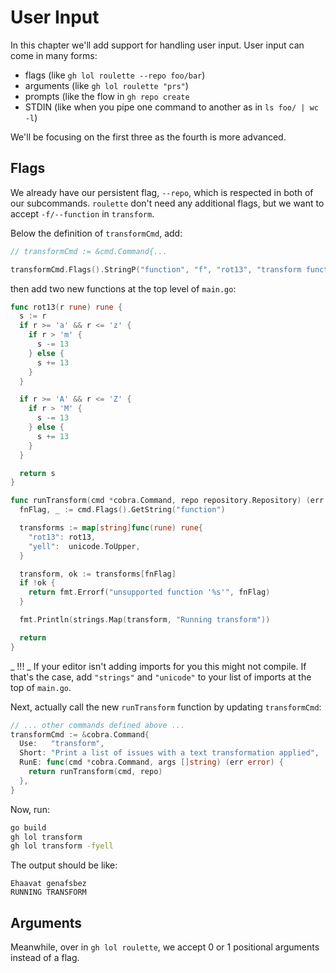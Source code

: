 # User Input

In this chapter we'll add support for handling user input. User input can come in many forms:

- flags (like `gh lol roulette --repo foo/bar`)
- arguments (like `gh lol roulette "prs"`)
- prompts (like the flow in `gh repo create`
- STDIN (like when you pipe one command to another as in `ls foo/ | wc -l`)

We'll be focusing on the first three as the fourth is more advanced.

## Flags

We already have our persistent flag, `--repo`, which is respected in both of our subcommands. `roulette` don't need any additional flags, but we want to accept `-f/--function` in `transform`.

Below the definition of `transformCmd`, add:

```go
// transformCmd := &cmd.Command{...

transformCmd.Flags().StringP("function", "f", "rot13", "transform function to use")
```

then add two new functions at the top level of `main.go`:

```go
func rot13(r rune) rune {
  s := r
  if r >= 'a' && r <= 'z' {
    if r > 'm' {
      s -= 13
    } else {
      s += 13
    }
  }

  if r >= 'A' && r <= 'Z' {
    if r > 'M' {
      s -= 13
    } else {
      s += 13
    }
  }

  return s
}

func runTransform(cmd *cobra.Command, repo repository.Repository) (err error) {
  fnFlag, _ := cmd.Flags().GetString("function")

  transforms := map[string]func(rune) rune{
    "rot13": rot13,
    "yell":  unicode.ToUpper,
  }

  transform, ok := transforms[fnFlag]
  if !ok {
    return fmt.Errorf("unsupported function '%s'", fnFlag)
  }

  fmt.Println(strings.Map(transform, "Running transform"))

  return
}
```

_ !!! _ If your editor isn't adding imports for you this might not compile. If that's the case, add `"strings"` and `"unicode"` to your list of imports at the top of `main.go`.

Next, actually call the new `runTransform` function by updating `transformCmd`:

```go
// ... other commands defined above ...
transformCmd := &cobra.Command{
  Use:   "transform",
  Short: "Print a list of issues with a text transformation applied",
  RunE: func(cmd *cobra.Command, args []string) (err error) {
    return runTransform(cmd, repo)
  },
}
```

Now, run:

```bash
go build
gh lol transform
gh lol transform -fyell
```

The output should be like:

```
Ehaavat genafsbez
RUNNING TRANSFORM
```

## Arguments

Meanwhile, over in `gh lol roulette`, we accept 0 or 1 positional arguments instead of a flag.
